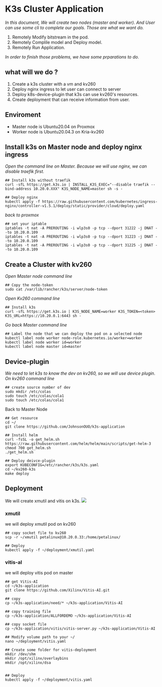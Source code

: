  # K3s Cluster Application
*In this document, We will create two nodes (master and worker).
And User can use some cli to complete our goals. 
Those are what we want do.*
1. Remotely Modify bitstream in the pod.
2. Remotely Complile model and Deploy model.
3. Remotely Run Application.

*In order to finish those problems, we have some prparations to do.*
## what will we do ?
1. Create a k3s cluster with a vm and kv260
2. Deploy nginx ingress to let user can connect to server
3. Deploy k8s-device-plugin that k3s can use kv260's resources.
4. Create deployment that can receive information from user.

## Enviroment
* Master node is Ubuntu20.04 on Proxmox
* Worker node is Ubuntu20.04.3 on Kria-kv260

## Install k3s on Master node and deploy nginx ingress
*Open the command line on Master.
Because we will use nginx, we can disable traefik first.*
```
## Install k3s without traefik
curl -sfL https://get.k3s.io | INSTALL_K3S_EXEC="--disable traefik --bind-address 10.20.0.XXX" K3S_NODE_NAME=master sh -s -

## Deploy nginx
kubectl apply -f https://raw.githubusercontent.com/kubernetes/ingress-nginx/controller-v1.5.1/deploy/static/provider/cloud/deploy.yaml
```
*back to proxmox*
```
## set your iptable
iptables -t nat -A PREROUTING -i wlp3s0 -p tcp --dport 31222 -j DNAT --to 10.20.0.109
iptables -t nat -A PREROUTING -i wlp3s0 -p tcp --dport 31223 -j DNAT --to 10.20.0.109
iptables -t nat -A PREROUTING -i wlp3s0 -p tcp --dport 31225 -j DNAT --to 10.20.0.109
```
## Create a Cluster with kv260
*Open Master node command line*
```
## Copy the node-token
sudo cat /var/lib/rancher/k3s/server/node-token
```
*Open Kv260 command line*
```
## Install k3s
curl -sfL https://get.k3s.io | K3S_NODE_NAME=worker K3S_TOKEN=<token> K3S_URL=https://10.20.0.1:6443 sh - 
```
*Go back Master command line*

```
## Label the node that we can deploy the pod on a selected node
kubectl label node worker node-role.kubernetes.io/worker=worker
kubectl label node worker id=worker
kubectl label node master id=master
```
## Device-plugin
*We need to let k3s to know the dev on kv260, so we will use device plugin.
On kv260 command line*
```
## create source number of dev
sudo mkdir /etc/colas
sudo touch /etc/colas/cola1
sudo touch /etc/colas/cola1
```
Back to Master Node
```
## Get resource
cd ~/
git clone https://github.com/JohnsonOUO/k3s-application

## Install helm
curl -fsSL -o get_helm.sh https://raw.githubusercontent.com/helm/helm/main/scripts/get-helm-3
chmod 700 get_helm.sh
./get_helm.sh

## Deploy deivce-plugin
export KUBECONFIG=/etc/rancher/k3s/k3s.yaml
cd ~/kv260-k3s
make deploy
```

## Deployment

We will create xmutil and vitis on k3s.
![](https://i.imgur.com/iJDzbC5.jpg)
### xmutil
we will deploy xmutil pod on kv260
```
## copy socket file to kv260
scp -r ~/xmutil petalinux@10.20.0.33:/home/petalinux/

## Deploy
kubectl apply -f ~/deployment/xmutil.yaml
```

### vitis-al
we will deploy vitis pod on master
```
## get Vitis-AI
cd ~/k3s-application
git clone https://github.com/Xilinx/Vitis-AI.git

## copy 
cp ~/k3s-application/need/* ~/k3s-application/Vitis-AI

## copy training file
cp ~/k3s-application/ALLFORDEMO ~/k3s-application/Vitis-AI

## copy socket file
cp ~/k3s-application/vitis/vitis-server.py ~/k3s-application/Vitis-AI

## Modify volume path to your ~/
nano ~/deployment/vitis.yaml

## Create some folder for vitis-deployment
mkdir /dev/shm
mkdir /opt/xilinx/overlaybins
mkdir /opt/xilinx/dsa


## Deploy
kubectl apply -f ~/deployment/vitis.yaml
```
